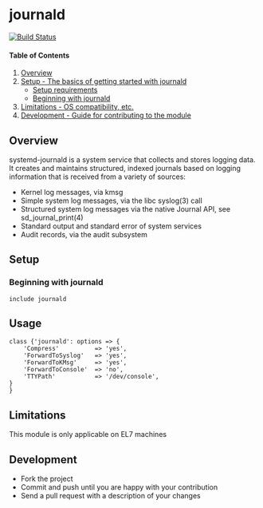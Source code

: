 # journald
[![Build Status](https://travis-ci.org/cristifalcas/puppet-journald.png?branch=master)](https://travis-ci.org/cristifalcas/puppet-journald)

#### Table of Contents

1. [Overview](#overview)
2. [Setup - The basics of getting started with journald](#setup)
    * [Setup requirements](#setup-requirements)
    * [Beginning with journald](#beginning-with-journald)
3. [Limitations - OS compatibility, etc.](#limitations)
4. [Development - Guide for contributing to the module](#development)

## Overview

systemd-journald is a system service that collects and stores logging data.
It creates and maintains structured, indexed journals based on logging information
that is received from a variety of sources:

* Kernel log messages, via kmsg
* Simple system log messages, via the libc syslog(3) call
* Structured system log messages via the native Journal API, see sd_journal_print(4)
* Standard output and standard error of system services
* Audit records, via the audit subsystem

## Setup

### Beginning with journald

```puppet
include journald
```

## Usage

```puppet
class {'journald': options => {
    'Compress'          => 'yes',
	'ForwardToSyslog'   => 'yes',
	'ForwardToKMsg'     => 'yes',
	'ForwardToConsole'  => 'no',
	'TTYPath'           => '/dev/console',
}
}
```

## Limitations

This module is only applicable on EL7 machines

## Development

* Fork the project
* Commit and push until you are happy with your contribution
* Send a pull request with a description of your changes
